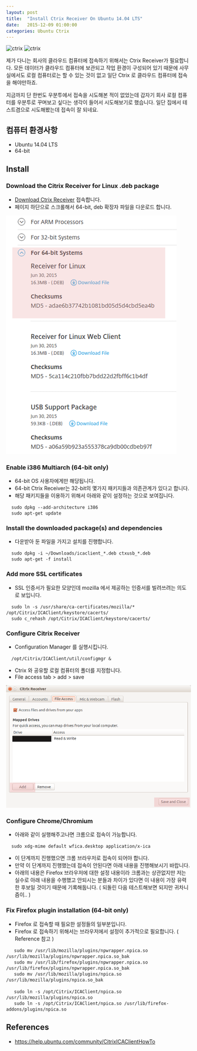 ```yaml
---
layout: post
title:  "Install Ctrix Receiver On Ubuntu 14.04 LTS"
date:   2015-12-09 01:00:00
categories: Ubuntu Ctrix
---
```


![ctrix](https://lh3.ggpht.com/l6-eLEJbx230dQt3vt-02yMM-gVOcbfUC50uezBUICGSvBei85d-EPsPqDRUsNYySbo=w300-rw) ![ctrix](https://upload.wikimedia.org/wikipedia/commons/thumb/2/2e/Citrix.svg/220px-Citrix.svg.png)

제가 다니는 회사의 클라우드 컴퓨터에 접속하기 위해서는 Ctrix Receiver가 필요합니다.
모든 데이터가 클라우드 컴퓨터에 보관되고 작업 환경이 구성되어 있기 때문에 
사무실에서도 로컬 컴퓨터로는 할 수 있는 것이 없고 일단 Ctrix 로 클라우드 컴퓨터에 접속을 해야만하죠.

지금까지 단 한번도 우분투에서 접속을 시도해본 적이 없었는데 
갑자기 회사 로컬 컴퓨터를 우분투로 꾸며보고 싶다는 생각이 들어서 시도해보기로 했습니다.
일단 집에서 테스트겸으로 시도해봤는데 접속이 잘 되네요.

<!--more-->

## 컴퓨터 환경사항
  * Ubuntu 14.04 LTS
  * 64-bit

## Install

### Download the Citrix Receiver for Linux .deb package
  * [Download Ctrix Receiver](https://www.citrix.com/downloads/citrix-receiver/legacy-receiver-for-linux/receiver-for-linux-13-2.html) 접속합니다.
  * 페이지 하단으로 스크롤해서 64-bit, deb 확장자 파일을 다운로드 합니다.

  ![download64bit](/images/post_img/CtrixReceiver/CtrixReceiverDownload64bit.png) 

### Enable i386 Multiarch (64-bit only) 
  * 64-bit OS 사용자에게만 해당됩니다.
  * 64-bit Ctrix Receiver는 32-bit의 몇가지 패키지들과 의존관계가 있다고 합니다.
  * 해당 패키지들을 이용하기 위해서 아래와 같이 설정하는 것으로 보여집니다.

```
  sudo dpkg --add-architecture i386
  sudo apt-get update
``` 

### Install the downloaded package(s) and dependencies
  * 다운받아 둔 파일을 가지고 설치를 진행합니다.

```
  sudo dpkg -i ~/Downloads/icaclient_*.deb ctxusb_*.deb
  sudo apt-get -f install
```

### Add more SSL certificates
  * SSL 인증서가 필요한 모양인데 mozilla 에서 제공하는 인증서를 빌려쓰려는 의도로 보입니다.

```
  sudo ln -s /usr/share/ca-certificates/mozilla/* /opt/Citrix/ICAClient/keystore/cacerts/
  sudo c_rehash /opt/Citrix/ICAClient/keystore/cacerts/
```

### Configure Citrix Receiver
  * Configuration Manager 를 실행시킵니다.

```
  /opt/Citrix/ICAClient/util/configmgr &
```

  * Ctrix 와 공유할 로컬 컴퓨터의 폴더를 지정합니다.
  * File access tab > add > save

  ![configuration](/images/post_img/CtrixReceiver/CtrixReceiverConfiguration.png)

### Configure Chrome/Chromium
  * 아래와 같이 실행해주고나면 크롬으로 접속이 가능합니다.

```
  sudo xdg-mime default wfica.desktop application/x-ica
```

  * 이 단계까지 진행했으면 크롬 브라우저로 접속이 되어야 합니다.
  * 만약 이 단계까지 진행했는데 접속이 안된다면 아래 내용을 진행해보시기 바랍니다.
  * 아래의 내용은 Firefox 브라우저에 대한 설정 내용이라 크롬과는 상관없지만 저는 실수로 아래 내용을 수행했고 안되시는 분들과 차이가 있다면 이 내용이 가장 유력한 후보일 것이기 때문에 기록해둡니다. ( 되돌린 다음 테스트해보면 되지만 귀차니즘이.. )

### Fix Firefox plugin installation (64-bit only) 
  * Firefox 로 접속할 때 필요한 설정들의 일부분입니다. 
  * Firefox 로 접속하기 위해서는 브라우저에서 설정이 추가적으로 필요합니다. ( Reference 참고 )
  
```
   sudo mv /usr/lib/mozilla/plugins/npwrapper.npica.so /usr/lib/mozilla/plugins/npwrapper.npica.so_bak
   sudo mv /usr/lib/firefox/plugins/npwrapper.npica.so /usr/lib/firefox/plugins/npwrapper.npica.so_bak
   sudo mv /usr/lib/mozilla/plugins/npica.so /usr/lib/mozilla/plugins/npica.so_bak
   
   sudo ln -s /opt/Citrix/ICAClient/npica.so /usr/lib/mozilla/plugins/npica.so
   sudo ln -s /opt/Citrix/ICAClient/npica.so /usr/lib/firefox-addons/plugins/npica.so
```

## References
 * https://help.ubuntu.com/community/CitrixICAClientHowTo